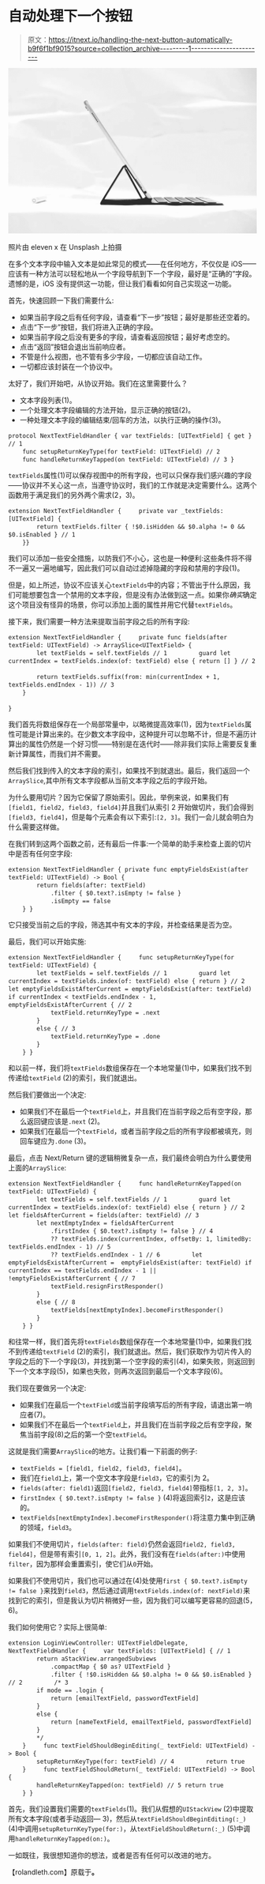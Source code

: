 # 自动处理下一个按钮

> 原文：<https://itnext.io/handling-the-next-button-automatically-b9f6f1bf9015?source=collection_archive---------1----------------------->

![](img/0924350466b62a01f122f14acdf5330c.png)

照片由 eleven x 在 Unsplash 上拍摄

在多个文本字段中输入文本是如此常见的模式——在任何地方，不仅仅是 iOS——应该有一种方法可以轻松地从一个字段导航到下一个字段，最好是“正确的”字段。遗憾的是，iOS 没有提供这一功能，但让我们看看如何自己实现这一功能。

首先，快速回顾一下我们需要什么:

*   如果当前字段之后有任何字段，请查看“下一步”按钮；最好是那些还空着的。
*   点击“下一步”按钮，我们将进入正确的字段。
*   如果当前字段之后没有更多的字段，请查看返回按钮；最好考虑空的。
*   点击“返回”按钮会退出当前响应者。
*   不管是什么视图，也不管有多少字段，一切都应该自动工作。
*   一切都应该封装在一个协议中。

太好了，我们开始吧，从协议开始。我们在这里需要什么？

*   文本字段列表(1)。
*   一个处理文本字段编辑的方法开始，显示正确的按钮(2)。
*   一种处理文本字段的编辑结束/回车的方法，以执行正确的操作(3)。

```
protocol NextTextFieldHandler { var textFields: [UITextField] { get } // 1 
    func setupReturnKeyType(for textField: UITextField) // 2 
    func handleReturnKeyTapped(on textField: UITextField) // 3 }
```

`textFields`属性(1)可以保存视图中的所有字段，也可以只保存我们感兴趣的字段——协议并不关心这一点，当遵守协议时，我们的工作就是决定需要什么。这两个函数用于满足我们的另外两个需求(2，3)。

```
extension NextTextFieldHandler {     private var _textFields: [UITextField] { 
        return textFields.filter { !$0.isHidden && $0.alpha != 0 && $0.isEnabled } // 1 
    }}
```

我们可以添加一些安全措施，以防我们不小心，这也是一种便利:这些条件将不得不一遍又一遍地编写，因此我们可以自动过滤掉隐藏的字段和禁用的字段(1)。

但是，如上所述，协议不应该关心`textFields`中的内容；不管出于什么原因，我们可能想要包含一个禁用的文本字段，但是没有办法做到这一点。如果你*确实*确定这个项目没有怪异的场景，你可以添加上面的属性并用它代替`textFields`。

接下来，我们需要一种方法来提取当前字段之后的所有字段:

```
extension NextTextFieldHandler {     private func fields(after textField: UITextField) -> ArraySlice<UITextField> { 
        let textFields = self.textFields // 1         guard let currentIndex = textFields.index(of: textField) else { return [] } // 2 

        return textFields.suffix(from: min(currentIndex + 1, textFields.endIndex - 1)) // 3 
    }

}
```

我们首先将数组保存在一个局部常量中，以略微提高效率(1)，因为`textFields`属性可能是计算出来的。在少数文本字段中，这种提升可以忽略不计，但是不遍历计算出的属性仍然是一个好习惯——特别是在迭代时——除非我们实际上需要反复重新计算属性，而我们并不需要。

然后我们找到传入的文本字段的索引，如果找不到就退出。最后，我们返回一个`ArraySlice`,其中所有文本字段都从当前文本字段之后的字段开始。

为什么要用切片？因为它保留了原始索引。因此，举例来说，如果我们有`[field1, field2, field3, field4]`并且我们从索引 2 开始做切片，我们会得到`[field3, field4]`，但是每个元素会有以下索引:`[2, 3]`。我们一会儿就会明白为什么需要这样做。

在我们转到这两个函数之前，还有最后一件事:一个简单的助手来检查上面的切片中是否有任何空字段:

```
extension NextTextFieldHandler { private func emptyFieldsExist(after textField: UITextField) -> Bool { 
        return fields(after: textField)
            .filter { $0.text?.isEmpty != false }
            .isEmpty == false 
    } }
```

它只接受当前之后的字段，筛选其中有文本的字段，并检查结果是否为空。

最后，我们可以开始实施:

```
extension NextTextFieldHandler {     func setupReturnKeyType(for textField: UITextField) { 
        let textFields = self.textFields // 1         guard let currentIndex = textFields.index(of: textField) else { return } // 2         let emptyFieldsExistAfterCurrent = emptyFieldsExist(after: textField) if currentIndex < textFields.endIndex - 1, emptyFieldsExistAfterCurrent { // 2 
            textField.returnKeyType = .next 
        } 
        else { // 3 
            textField.returnKeyType = .done 
        } 
    } }
```

和以前一样，我们将`textFields`数组保存在一个本地常量(1)中，如果我们找不到传递给`textField` (2)的索引，我们就退出。

然后我们要做出一个决定:

*   如果我们不在最后一个`textField`上，并且我们在当前字段之后有空字段，那么返回键应该是`.next` (2)。
*   如果我们在最后一个`textField`，或者当前字段之后的所有字段都被填充，则回车键应为`.done` (3)。

最后，点击 Next/Return 键的逻辑稍微复杂一点，我们最终会明白为什么要使用上面的`ArraySlice`:

```
extension NextTextFieldHandler {     func handleReturnKeyTapped(on textField: UITextField) { 
        let textFields = self.textFields // 1         guard let currentIndex = textFields.index(of: textField) else { return } // 2         let fieldsAfterCurrent = fields(after: textField) // 3 
        let nextEmptyIndex = fieldsAfterCurrent
            .firstIndex { $0.text?.isEmpty != false } // 4 
            ?? textFields.index(currentIndex, offsetBy: 1, limitedBy: textFields.endIndex - 1) // 5 
            ?? textFields.endIndex - 1 // 6         let emptyFieldsExistAfterCurrent =	emptyFieldsExist(after: textField) if currentIndex == textFields.endIndex - 1 || !emptyFieldsExistAfterCurrent { // 7 
            textField.resignFirstResponder() 
        } 
        else { // 8 
            textFields[nextEmptyIndex].becomeFirstResponder() 
        } 
    } }
```

和往常一样，我们首先将`textFields`数组保存在一个本地常量(1)中，如果我们找不到传递给`textField` (2)的索引，我们就退出。然后，我们获取作为切片传入的字段之后的下一个字段(3)，并找到第一个空字段的索引(4)，如果失败，则返回到下一个文本字段(5)，如果也失败，则再次返回到最后一个文本字段(6)。

我们现在要做另一个决定:

*   如果我们在最后一个`textField`或当前字段填写后的所有字段，请退出第一响应者(7)。
*   如果我们不在最后一个`textField`上，并且我们在当前字段之后有空字段，聚焦当前字段(8)之后的第一个空`textField`。

这就是我们需要`ArraySlice`的地方。让我们看一下前面的例子:

*   `textFields = [field1, field2, field3, field4]`。
*   我们在`field1`上，第一个空文本字段是`field3`，它的索引为 2。
*   `fields(after: field1)`返回`[field2, field3, field4]`带指标`[1, 2, 3]`。
*   `firstIndex { $0.text?.isEmpty != false }` (4)将返回索引`2`，这是应该的。
*   `textFields[nextEmptyIndex].becomeFirstResponder()`将注意力集中到正确的领域，`field3`。

如果我们不使用切片，`fields(after: field)`仍然会返回`field2, field3, field4]`，但是带有索引`[0, 1, 2]`。此外，我们没有在`fields(after:)`中使用`filter`，因为那样会重置索引，使它们从`0`开始。

如果我们不使用切片，我们也可以通过在(4)处使用`first { $0.text?.isEmpty != false }`来找到`field3`，然后通过调用`textFields.index(of: nextField)`来找到它的索引，但是我认为切片稍微好一些，因为我们可以编写更容易的回退(5，6)。

我们如何使用它？实际上很简单:

```
extension LoginViewController: UITextFieldDelegate, NextTextFieldHandler {     var textFields: [UITextField] { // 1 
        return aStackView.arrangedSubviews
            .compactMap { $0 as? UITextField }
            .filter { !$0.isHidden && $0.alpha != 0 && $0.isEnabled } // 2         /* 3 
        if mode == .login { 
            return [emailTextField, passwordTextField] 
        } 
        else { 
            return [nameTextField, emailTextField, passwordTextField] 
        } 
        */ 
    }     func textFieldShouldBeginEditing(_ textField: UITextField) -> Bool { 
        setupReturnKeyType(for: textField) // 4         return true 
    }     func textFieldShouldReturn(_ textField: UITextField) -> Bool { 
        handleReturnKeyTapped(on: textField) // 5 return true 
    } }
```

首先，我们设置我们需要的`textFields`(1)。我们从假想的`UIStackView` (2)中提取所有文本字段(或者手动返回— 3)，然后从`textFieldShouldBeginEditing(:_)` (4)中调用`setupReturnKeyType(for:)`，从`textFieldShouldReturn(:_)` (5)中调用`handleReturnKeyTapped(on:)`。

一如既往，我很想知道你的想法，或者是否有任何可以改进的地方。

【rolandleth.com】原载于[](https://rolandleth.com/handling-the-next-button-automatically)**。**